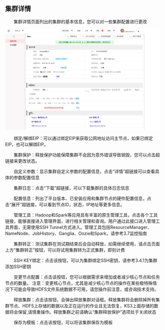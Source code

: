 ## 集群详情

　　集群详情页面列出的集群的基本信息，您可以对一些集群配置进行更改

![集群详情](./images/jiqxq.png)

　　绑定/解绑EIP：可以通过绑定EIP来获取公网地址访问主节点，如果已绑定EIP，也可以解绑EIP。
  
　　集群保护：释放保护功能保障集群不会因为意外错误导致销毁，您可以点击超链接来更改状态。
  
　　自定义参数：显示集群自定义参数的配置信息，点击“详情”超链接可以查看具体的参数配置信息
  
　　集群日志：点击“下载”超链接，可以下载集群的具体日志信息
  
　　配置信息：列出了平台版本、已安装应用和集群节点的硬件配置信息，点击“展开”超链接，可以看到节点ID，状态，IP地址等更多信息。
  
　　管理工具：Hadoop和Spark等应用具有丰富的原生管理工具，点击各个工具链接，能够直接进入管理界面，进行相关管理和查询。用户通过此接口进入管理工具界面，无需使用SSH Tunnel方式进入。管理工具包括ResourceManager、NameNode、JobHistory、Ganglia、Oozie和Spark，请参考3.7监控指南
  
　　集群转正：测试集群在测试期结束后会自动释放，如需继续使用，请点击页面上方“集群转正”按钮，可以将试用集群转为正式集群，即刻计费
  
　　SSH KEY绑定：点击该按钮，可以为集群绑定SSH密钥，请参考3.4.1为集群添加SSH密钥
  
　　变更节点配置：点击该按钮，您可以根据需求来增加或者减少核心节点和任务节点的数量。
注意：变更核心节点，尤其是减少核心节点的操作在某些极特殊情况下可能会导致HDFS文件系统数据不可用，请您操作前注意，或咨询技术支持。

　　释放集群：点击该按钮，会弹出释放集群对话框。释放集群将会删除掉所有集群节点、HDFS上存储的数据以及正在运行的作业且无法恢复，KS3上面存储的数据将会保留,请慎重操作。释放集群之前请确认“集群释放保护”选项处于关闭状态
  
　　保存为模板：点击该按钮，可以将该集群保存为模板